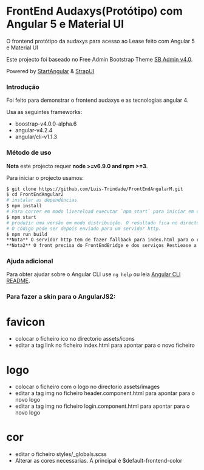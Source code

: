 # FrontEnd Audaxys(Protótipo) com Angular 5 e Material UI

O frontend protótipo da audaxys para acesso ao Lease feito com Angular 5 e Material UI

Este projecto foi baseado no Free Admin Bootstrap Theme [SB Admin v4.0](http://startbootstrap.com/template-overviews/sb-admin-2/).

Powered by [StartAngular](http://startangular.com/) & [StrapUI](http://strapui.com/)

### Introdução
Foi feito para demonstrar o frontend audaxys e as tecnologias angular 4.

Usa as seguintes frameworks:
- boostrap-v4.0.0-alpha.6
- angular-v4.2.4
- angular/cli-v1.1.3

### Método de uso
**Nota** este projecto requer  **node >=v6.9.0 and npm >=3**.

Para iniciar o projecto usamos:
```bash
$ git clone https://github.com/Luis-Trindade/FrontEndAngularM.git
$ cd FrontEndAngular2
# instalar as dependências
$ npm install
# Para correr em modo livereload executar `npm start` para iniciar em desenvolvimento. Navegar até `http://localhost:4200/`. A aplicação faz refresh quando mudar alguma coisa no código.
$ npm start
# produzir uma versão em modo distribuição. O resultado fica no diréctorio `dist`
# O código pode ser depois enviado para um servidor http.
$ npm run build
**Nota** O servidor http tem de fazer fallback para index.html para o routing funcionar correctamente. usar por exemplo o angular-http-server.
**Nota2** O front precisa do FrontEndBridge e dos serviços RestLease a funcionar.
```

### 
### Ajuda adicional

Para obter ajudar sobre o Angular CLI use `ng help` ou leia [Angular CLI README](https://github.com/angular/angular-cli/blob/master/README.md).


### Para fazer a skin para o AngularJS2:
# favicon
- colocar o ficheiro ico no directorio assets/icons
- editar a tag link no ficheiro index.html para apontar para o novo ficheiro
# logo
- colocar o ficheiro com o logo no directorio assets/images
- editar a tag img no ficheiro header.component.html para apontar para o novo logo
- editar a tag img no ficheiro login.component.html para apontar para o novo logo
# cor
- editar o ficheiro styles/_globals.scss
- Alterar as cores necessarias. A principal é $default-frontend-color
